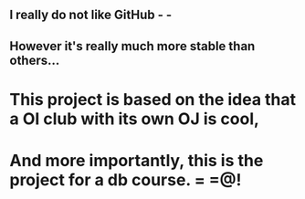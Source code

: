 ## I really do not like GitHub - - ##
## However it's really much more stable than others...
# This project is based on the idea that a OI club with its own OJ is cool,
#   And more importantly, this is the project for a db course. = =@!
# 
